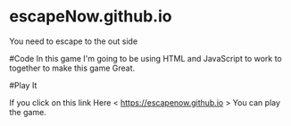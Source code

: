 # escapeNow.github.io
You need to escape to the out side

#Code
In this game I'm going to be using HTML and JavaScript to work to together to make this game Great.

#Play It

If you click on this link Here < https://escapenow.github.io > You can play the game.
